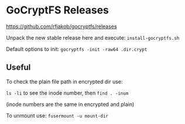 # GoCryptFS Releases

https://github.com/rfjakob/gocryptfs/releases

Unpack the new stable release here and execute: `install-gocryptfs.sh`

Default options to init: `gocryptfs -init -raw64 .dir.crypt`

## Useful

To check the plain file path in encrypted dir use:

`ls -li` to see the inode number, then `find . -inum`

(inode numbers are the same in encrypted and plain)

To unmount use: `fusermount -u mount-dir`

